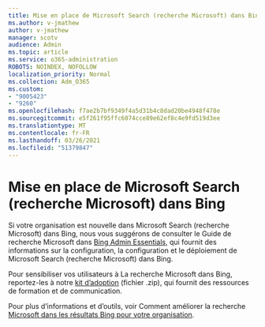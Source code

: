 ```yaml
---
title: Mise en place de Microsoft Search (recherche Microsoft) dans Bing
ms.author: v-jmathew
author: v-jmathew
manager: scotv
audience: Admin
ms.topic: article
ms.service: o365-administration
ROBOTS: NOINDEX, NOFOLLOW
localization_priority: Normal
ms.collection: Adm_O365
ms.custom:
- "9005423"
- "9260"
ms.openlocfilehash: f7ae2b7bf9349f4a5d31b4c8dad20be4948f478e
ms.sourcegitcommit: e5f261f95ffc6074cce89e62ef8c4e9fd519d3ee
ms.translationtype: MT
ms.contentlocale: fr-FR
ms.lasthandoff: 03/26/2021
ms.locfileid: "51379847"
---
```

# <a name="get-started-with-microsoft-search-in-bing"></a>Mise en place de Microsoft Search (recherche Microsoft) dans Bing

Si votre organisation est nouvelle dans Microsoft Search (recherche Microsoft) dans Bing, nous vous suggérons de consulter le Guide de recherche Microsoft dans [Bing Admin Essentials](https://go.microsoft.com/fwlink/p/?linkid=2127979), qui fournit des informations sur la configuration, la configuration et le déploiement de Microsoft Search (recherche Microsoft) dans Bing.

Pour sensibiliser vos utilisateurs à La recherche Microsoft dans Bing, reportez-les à notre [kit d’adoption](https://go.microsoft.com/fwlink/p/?LinkID=2114710) (fichier .zip), qui fournit des ressources de formation et de communication.

Pour plus d’informations et d’outils, voir Comment améliorer la recherche [Microsoft dans les résultats Bing pour votre organisation](https://go.microsoft.com/fwlink/?linkid=2152022).
